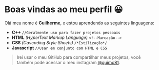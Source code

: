 # Boas vindas ao meu perfil 😀

Olá meu nome é **Guilherme**, e estou aprendendo as seguintes linguagens:
- **C++**
```//Geralmente uso para fazer projetos pessoais```
- **HTML** *(HyperText Markup Language)*
```<!--Marcação-->```
- **CSS** *(Cascading Style Sheets)*
```/*Estilização*/```
- **Javascript**
```//Usar em conjunto com HTML e CSS```

>Irei usar o meu GitHub para compartilhar meus projetos,
> você também pode acessar o meu instagram [@guimo81](instagram.com).
